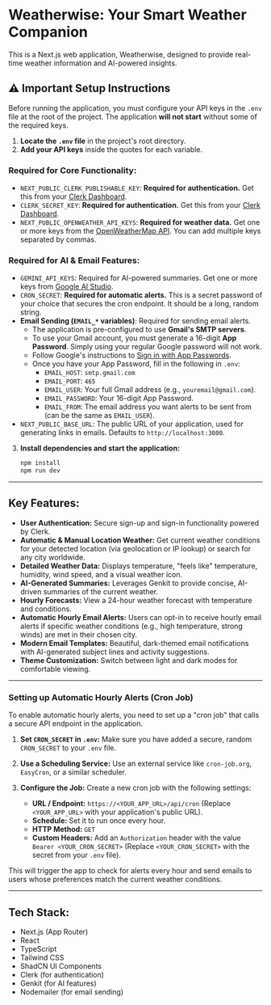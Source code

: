 # Weatherwise: Your Smart Weather Companion

This is a Next.js web application, Weatherwise, designed to provide real-time weather information and AI-powered insights.

## ⚠️ Important Setup Instructions

Before running the application, you must configure your API keys in the `.env` file at the root of the project. The application **will not start** without some of the required keys.

1.  **Locate the `.env` file** in the project's root directory.
2.  **Add your API keys** inside the quotes for each variable.

### Required for Core Functionality:
*   `NEXT_PUBLIC_CLERK_PUBLISHABLE_KEY`: **Required for authentication.** Get this from your [Clerk Dashboard](https://dashboard.clerk.com/).
*   `CLERK_SECRET_KEY`: **Required for authentication.** Get this from your [Clerk Dashboard](https://dashboard.clerk.com/).
*   `NEXT_PUBLIC_OPENWEATHER_API_KEYS`: **Required for weather data.** Get one or more keys from the [OpenWeatherMap API](https://openweathermap.org/api). You can add multiple keys separated by commas.

### Required for AI & Email Features:
*   `GEMINI_API_KEYS`: Required for AI-powered summaries. Get one or more keys from [Google AI Studio](https://aistudio.google.com/).
*   `CRON_SECRET`: **Required for automatic alerts.** This is a secret password of your choice that secures the cron endpoint. It should be a long, random string.
*   **Email Sending (`EMAIL_*` variables)**: Required for sending email alerts.
    *   The application is pre-configured to use **Gmail's SMTP servers**.
    *   To use your Gmail account, you must generate a 16-digit **App Password**. Simply using your regular Google password will not work.
    *   Follow Google's instructions to [Sign in with App Passwords](https://support.google.com/accounts/answer/185833).
    *   Once you have your App Password, fill in the following in `.env`:
        *   `EMAIL_HOST`: `smtp.gmail.com`
        *   `EMAIL_PORT`: `465`
        *   `EMAIL_USER`: Your full Gmail address (e.g., `youremail@gmail.com`).
        *   `EMAIL_PASSWORD`: Your 16-digit App Password.
        *   `EMAIL_FROM`: The email address you want alerts to be sent from (can be the same as `EMAIL_USER`).
*   `NEXT_PUBLIC_BASE_URL`: The public URL of your application, used for generating links in emails. Defaults to `http://localhost:3000`.

3.  **Install dependencies and start the application:**
    ```bash
    npm install
    npm run dev
    ```

---

## Key Features:

*   **User Authentication:** Secure sign-up and sign-in functionality powered by Clerk.
*   **Automatic & Manual Location Weather:** Get current weather conditions for your detected location (via geolocation or IP lookup) or search for any city worldwide.
*   **Detailed Weather Data:** Displays temperature, "feels like" temperature, humidity, wind speed, and a visual weather icon.
*   **AI-Generated Summaries:** Leverages Genkit to provide concise, AI-driven summaries of the current weather.
*   **Hourly Forecasts:** View a 24-hour weather forecast with temperature and conditions.
*   **Automatic Hourly Email Alerts:** Users can opt-in to receive hourly email alerts if specific weather conditions (e.g., high temperature, strong winds) are met in their chosen city.
*   **Modern Email Templates:** Beautiful, dark-themed email notifications with AI-generated subject lines and activity suggestions.
*   **Theme Customization:** Switch between light and dark modes for comfortable viewing.

---

### Setting up Automatic Hourly Alerts (Cron Job)

To enable automatic hourly alerts, you need to set up a "cron job" that calls a secure API endpoint in the application.

1.  **Set `CRON_SECRET` in `.env`:** Make sure you have added a secure, random `CRON_SECRET` to your `.env` file.

2.  **Use a Scheduling Service:** Use an external service like `cron-job.org`, `EasyCron`, or a similar scheduler.

3.  **Configure the Job:** Create a new cron job with the following settings:
    *   **URL / Endpoint:** `https://<YOUR_APP_URL>/api/cron` (Replace `<YOUR_APP_URL>` with your application's public URL).
    *   **Schedule:** Set it to run once every hour.
    *   **HTTP Method:** `GET`
    *   **Custom Headers:** Add an `Authorization` header with the value `Bearer <YOUR_CRON_SECRET>` (Replace `<YOUR_CRON_SECRET>` with the secret from your `.env` file).

This will trigger the app to check for alerts every hour and send emails to users whose preferences match the current weather conditions.

---

## Tech Stack:

*   Next.js (App Router)
*   React
*   TypeScript
*   Tailwind CSS
*   ShadCN UI Components
*   Clerk (for authentication)
*   Genkit (for AI features)
*   Nodemailer (for email sending)
